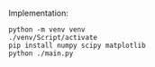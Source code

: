 Implementation:
```
python -m venv venv
./venv/Script/activate
pip install numpy scipy matplotlib
python ./main.py
```